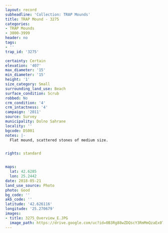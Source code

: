 ```yaml
---
layout: record
subheadline: 'Collection: TRAP Mounds'
title: TRAP Mound - 3275
categories:
- TRAP Mounds
- 3000-3999
header: no
tags:
- ''
trap_id: '3275'

certainty: Certain
elevation: '407'
max_diameter: '15'
min_diameter: '15'
height: '1'
size_category: Small
surrounding_land_use: Beach
surface_condition: Scrub
robbed: No
crm_condition: '4'
crm_intactness: '4'
campaign: '2011'
source: Survey
municipality: Dolno Sahrane
locality: ''
bgcode: DS001
notes: |-
  Flat mound, scattered stones of medium size.


rights: standard


maps:
  lat: 42.6285
  lon: 25.2442
date: 2018-05-21
land_use_source: Photo
photo: Good
bg_code: ''
akb_code: ''
latitude: '42.626116'
longitude: '25.270679'
images:
- title: 3275_Overview_E.JPG
  image_path: https://drive.google.com/uc?id=0B3Rg88wZDQscY3RmMmQzaEx0TVU
---
```

